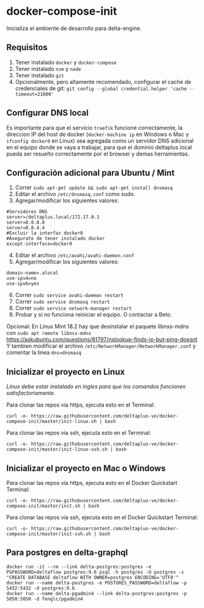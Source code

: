 # docker-compose-init

Inicializa el ambiente de desarrollo para delta-engine.

## Requisitos

1. Tener instalado `docker` y `docker-compose`
2. Tener instalado `nvm` y `node`
3. Tener instalado `git`
4. Opcionalmente, pero altamente recomendado, configurar el cache de credenciales de git: `git config --global credential.helper 'cache --timeout=21600'`

## Configurar DNS local

Es importante para que el servicio `traefik` funcione correctamente, la direccion IP del host de docker (`docker-machine ip` en Windows o Mac y `ifconfig docker0` en Linux) sea agregada como un servidor DNS adicional en el equipo donde se vaya a trabajar, para que el dominio deltaplus.local pueda ser resuelto correctamente por el browser y demas herramientas.

## Configuración adicional para Ubuntu / Mint

1. Correr `sudo apt-get update && sudo apt-get install dnsmasq`
2. Editar el archivo `/etc/dnsmasq.conf` como sudo.
3. Agregar/modificar los siguientes valores:
```code
#Servidores DNS
server=/deltaplus.local/172.17.0.1
server=8.8.8.8
server=8.8.4.4
#Excluir la interfaz docker0
#Asegurate de tener instalado docker
except-interface=docker0
```
4. Editar el archivo `/etc/avahi/avahi-daemon.conf`
5. Agregar/modificar los siguientes valores:
```code
domain-name=.alocal
use-ipv4=no
use-ipv6=yes
```
6. Correr `sudo service avahi-daemon restart`
7. Correr `sudo service dnsmasq restart`
8. Correr `sudo service network-manager restart`
9. Probar y si no funciona reiniciar el equipo. O contactar a Beto.

Opcional: En Linux Mint 18.2 hay que desinstalar el paquete libnss-mdns con `sudo apt remote libnss-mdns`
https://askubuntu.com/questions/81797/nslookup-finds-ip-but-ping-doesnt
Y tambien modificar el archivo `/etc/NetworkManager/NetworkManager.conf` y comentar la linea `dns=dnsmasq`

## Inicializar el proyecto en Linux

_Linux debe estar instalado en ingles para que los comandos funcionen satisfactoriamente._

Para clonar las repos via https, ejecuta esto en el Terminal:

    curl -o- https://raw.githubusercontent.com/deltaplus-ve/docker-compose-init/master/init-linux.sh | bash

Para clonar las repos via ssh, ejecuta esto en el Terminal:

    curl -o- https://raw.githubusercontent.com/deltaplus-ve/docker-compose-init/master/init-linux-ssh.sh | bash

## Inicializar el proyecto en Mac o Windows

Para clonar las repos via https, ejecuta esto en el Docker Quickstart Terminal:

    curl -o- https://raw.githubusercontent.com/deltaplus-ve/docker-compose-init/master/init.sh | bash

Para clonar las repos via ssh, ejecuta esto en el Docker Quickstart Terminal:

    curl -o- https://raw.githubusercontent.com/deltaplus-ve/docker-compose-init/master/init-ssh.sh | bash

## Para postgres en delta-graphql

    docker run -it --rm --link delta-postgres:postgres -e PGPASSWORD=deltaflow postgres:9.6 psql -h postgres -U postgres -c "CREATE DATABASE deltaflow WITH OWNER=postgres ENCODING='UTF8'"
    docker run --name delta-postgres -e POSTGRES_PASSWORD=deltaflow -p 5432:5432 -d postgres:9.6
    docker run --name delta-pgadmin4 --link delta-postgres:postgres -p 5050:5050 -d fenglc/pgadmin4
